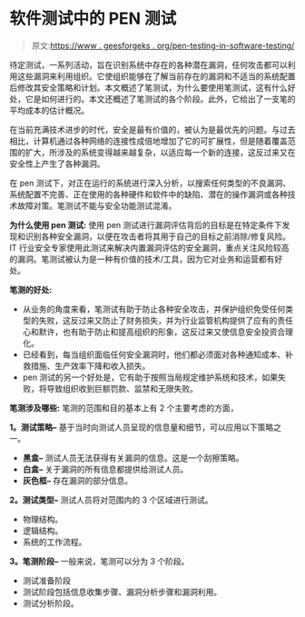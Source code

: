 # 软件测试中的 PEN 测试

> 原文:[https://www . geesforgeks . org/pen-testing-in-software-testing/](https://www.geeksforgeeks.org/pen-testing-in-software-testing/)

待定测试，一系列活动，旨在识别系统中存在的各种潜在漏洞，任何攻击都可以利用这些漏洞来利用组织。它使组织能够在了解当前存在的漏洞和不适当的系统配置后修改其安全策略和计划。本文概述了笔测试，为什么要使用笔测试，这有什么好处，它是如何进行的。本文还概述了笔测试的各个阶段。此外，它给出了一支笔的平均成本的估计概况。

在当前充满技术进步的时代，安全是最有价值的，被认为是最优先的问题。与过去相比，计算机通过各种网络的连接性成倍地增加了它的可扩展性，但是随着覆盖范围的扩大，所涉及的系统变得越来越复杂，以适应每一个新的连接，这反过来又在安全性上产生了各种漏洞。

在 pen 测试下，对正在运行的系统进行深入分析，以搜索任何类型的不良漏洞、系统配置不完善、正在使用的各种硬件和软件中的缺陷、潜在的操作漏洞或各种技术故障对策。笔测试不能与安全功能测试混淆。

**为什么使用 pen 测试:**
使用 pen 测试进行漏洞评估背后的目标是在特定条件下发现和识别各种安全漏洞，以便在攻击者将其用于自己的目标之前消除/修复风险。IT 行业安全专家使用此测试来解决内置漏洞评估的安全漏洞，重点关注风险较高的漏洞。笔测试被认为是一种有价值的技术/工具，因为它对业务和运营都有好处。

**笔测的好处:**

*   从业务的角度来看，笔测试有助于防止各种安全攻击，并保护组织免受任何类型的失败，这反过来又防止了财务损失，并为行业监管机构提供了应有的责任心和默许，也有助于防止和提高组织的形象，这反过来又使信息安全投资合理化。
*   已经看到，每当组织面临任何安全漏洞时，他们都必须面对各种通知成本、补救措施、生产效率下降和收入损失。
*   pen 测试的另一个好处是，它有助于按照当局规定维护系统和技术，如果失败，将导致组织收到巨额罚款、监禁和无限失败。

**笔测涉及哪些:**
笔测的范围和目的基本上有 2 个主要考虑的方面，

**1。测试策略–**
基于当时向测试人员呈现的信息量和细节，可以应用以下策略之一。

*   **黑盒–**
    测试人员无法获得有关漏洞的信息。这是一个刮擦策略。
*   **白盒–**
    关于漏洞的所有信息都提供给测试人员。
*   **灰色框–**
    存在漏洞的部分信息。

**2。测试类型–**
测试人员将对范围内的 3 个区域进行测试。

*   物理结构。
*   逻辑结构。
*   系统的工作流程。

**3。笔测阶段–**
一般来说，笔测可以分为 3 个阶段。

*   测试准备阶段
*   测试阶段包括信息收集步骤、漏洞分析步骤和漏洞利用。
*   测试分析阶段。